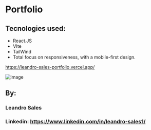 # Portfolio
## Tecnologies used:
* React.JS
* VIte
* TailWind
* Total focus on responsiveness, with a mobile-first design.

https://leandro-sales-portfolio.vercel.app/

![image](https://github.com/Leandro-Sales1/public/imagens/Portfolio.png)

## By:
### Leandro Sales
### Linkedin: https://www.linkedin.com/in/leandro-sales1/
